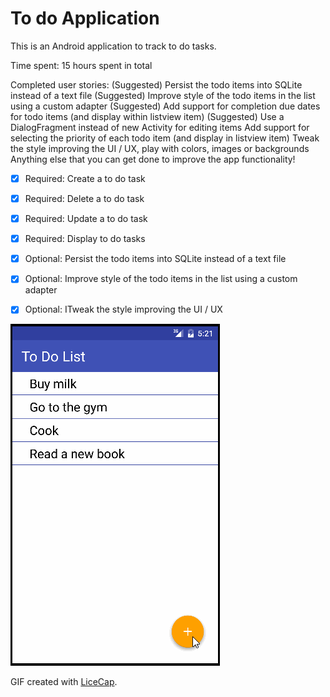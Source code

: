 # To do Application

This is an Android application to track to do tasks.

Time spent: 15 hours spent in total

Completed user stories:
(Suggested) Persist the todo items into SQLite instead of a text file
(Suggested) Improve style of the todo items in the list using a custom adapter
(Suggested) Add support for completion due dates for todo items (and display within listview item)
(Suggested) Use a DialogFragment instead of new Activity for editing items
Add support for selecting the priority of each todo item (and display in listview item)
Tweak the style improving the UI / UX, play with colors, images or backgrounds
Anything else that you can get done to improve the app functionality!

 * [x] Required: Create a to do task
 * [x] Required: Delete a to do task
 * [x] Required: Update a to do task
 * [x] Required: Display to do tasks
 * [x] Optional: Persist the todo items into SQLite instead of a text file
 * [x] Optional: Improve style of the todo items in the list using a custom adapter
 * [x] Optional: ITweak the style improving the UI / UX


![Video Walkthrough](todoApp.gif)

GIF created with [LiceCap](http://www.cockos.com/licecap/).
